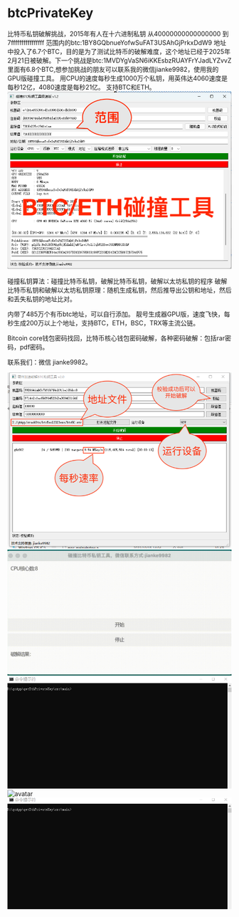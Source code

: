 # btcPrivateKey
比特币私钥破解挑战，2015年有人在十六进制私钥 从40000000000000000 到 7ffffffffffffffff 范围内的btc:1BY8GQbnueYofwSuFAT3USAhGjPrkxDdW9 地址中投入了6.7个BTC，目的是为了测试比特币的破解难度，这个地址已经于2025年2月21日被破解。下一个挑战是btc:1MVDYgVaSN6iKKEsbzRUAYFrYJadLYZvvZ 里面有6.8个BTC,想参加挑战的朋友可以联系我的微信jianke9982，使用我的GPU版碰撞工具。
用CPU的速度每秒生成1000万个私钥，用英伟达4060速度是每秒12亿，4080速度是每秒21亿。
支持BTC和ETH。
![avatar](https://github.com/ninki51/btcPrivateKey/blob/main/btc888.png)

碰撞私钥算法：碰撞比特币私钥，破解比特币私钥，破解以太坊私钥的程序
破解比特币私钥和破解以太坊私钥原理：随机生成私钥，然后推导出公钥和地址，然后和丢失私钥的地址比对。

内带了485万个有币btc地址，可以自行添加。 
靓号生成器GPU版，速度飞快，每秒生成200万以上个地址，支持BTC，ETH，BSC，TRX等主流公链。  

Bitcoin core钱包密码找回，比特币核心钱包密码破解，各种密码破解：包括rar密码，pdf密码。

联系我们：微信 jianke9982。

![avatar](https://github.com/ninki51/btcPrivateKey/blob/main/start.png)
![avatar](https://github.com/ninki51/btcPrivateKey/blob/main/btcGui3.gif)
![avatar](https://github.com/ninki51/btcPrivateKey/blob/main/btc1.gif)
![avatar](https://camo.githubusercontent.com/6f27b86f0186de1651980c8ffd3a6f08c9f8e45825af0fe4e4ad803195b476c9/68747470733a2f2f692e6962622e636f2f4c7a3757584c682f6e65776274632e676966)
![avatar](https://github.com/ninki51/btcPrivateKey/blob/main/eth.gif)
